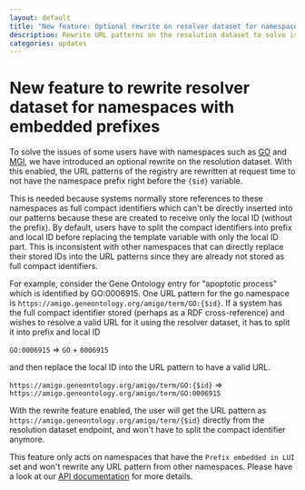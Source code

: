 ```yaml
---
layout: default
title: "New feature: Optional rewrite on resolver dataset for namespaces with embedded prefixes"
description: Rewrite URL patterns on the resolution dataset to solve issues with namespaces such as GO and MGI.
categories: updates
---
```

 
# New feature to rewrite resolver dataset for namespaces with embedded prefixes

To solve the issues of some users have with namespaces such as [GO](https://registry.identifiers.org/registry/go) and [MGI](https://registry.identifiers.org/registry/mgi), we have introduced an optional rewrite on the resolution dataset. With this enabled, the URL patterns of the registry are rewritten at request time to not have the namespace prefix right before the `{$id}` variable.

This is needed because systems normally store references to these namespaces as full compact identifiers which can't be directly inserted into our patterns because these are created to receive only the local ID (without the prefix). By default, users have to split the compact identifiers into prefix and local ID before replacing the template variable with only the local ID part. This is inconsistent with other namespaces that can directly replace their stored IDs into the URL patterns since they are already not stored as full compact identifiers. 

For example, consider the Gene Ontology entry for "apoptotic process" which is identified by GO:0006915. One URL pattern for the go namespace is `https://amigo.geneontology.org/amigo/term/GO:{$id}`. If a system has the full compact identifier stored (perhaps as a RDF cross-reference) and wishes to resolve a valid URL for it using the resolver dataset, it has to split it into prefix and local ID 

`GO:0006915` &#8658; `GO` + `0006915` 

and then replace the local ID into the URL pattern to have a valid URL. 

`https://amigo.geneontology.org/amigo/term/GO:{$id}` &#8658; `https://amigo.geneontology.org/amigo/term/GO:0006915`

With the rewrite feature enabled, the user will get the URL pattern as `https://amigo.geneontology.org/amigo/term/{$id}` directly from the resolution dataset endpoint, and won't have to split the compact identifier anymore.

This feature only acts on namespaces that have the `Prefix embedded in LUI` set and won't rewrite any URL pattern from other namespaces. Please have a look at our [API documentation](/pages/api.html#getdataset) for more details.